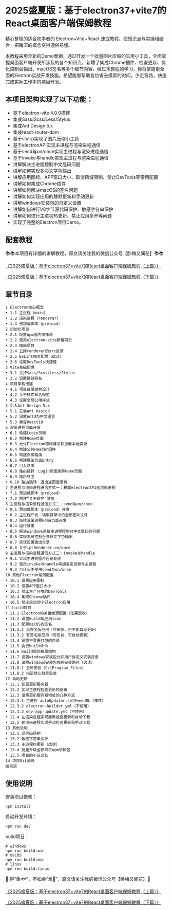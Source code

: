 # 2025盛夏版：基于electron37+vite7的React桌面客户端保姆教程

精心整理的适合初学者的 Electron+Vite+React 速成教程。把知识点与实操相结合，把晦涩的概念变得通俗易懂。

本教程采用全新的Demo案例，通过开发一个批量图片压缩的实用小工具，全面掌握桌面客户端开发所涉及的各个知识点，新增了集成Chrome插件、检查更新、优化控制台输出、macOS签名等多个细节内容。经过本教程的学习，你将掌握更全面的Electron实战开发技能。希望能够帮助各位省去摸索的时间，少走弯路，快速完成实际工作中的项目开发。


## 本项目架构实现了以下功能：
- 基于electron-vite 4.0.0搭建
- 集成Sass/Scss/Less/Stylus
- 集成Ant Design 5.x
- 集成react-router-dom
- 基于sharp实现了图片压缩小工具
- 基于electronAPI实现主进程与渲染进程通信
- 基于send与on/once实现主进程与渲染进程通信
- 基于invoke与handle实现主进程与渲染进程通信
- 讲解解决主进程控制中文乱码问题
- 讲解如何实现多彩文字色输出
- 讲解应用图标、APP窗口大小、取消跨域限制、禁止DevTools等常用配置
- 讲解如何集成Chrome插件
- 讲解如何解决macOS的签名问题
- 讲解如何实现应用的静默更新和手动更新
- 讲解windows安装包的自定义设置
- 讲解如何进行V8字节源代码保护、敏感字符串保护
- 讲解如何进行主进程热更新、禁止应用多开等问题
- 实现了完整的Electron项目Demo。

## 配套教程

📚📚本项目有详细的讲解教程，原文请关注我的微信公众号【卧梅又闻花】📚📚

[《2025盛夏版：基于electron37+vite7的React桌面客户端保姆教程（上篇）》](https://mp.weixin.qq.com/s/BqtVtS1POYk-Rj3e49GmYQ)

[《2025盛夏版：基于electron37+vite7的React桌面客户端保姆教程（下篇）》](https://mp.weixin.qq.com/s/qspZ16sxD5JPuZu4NTnN2A)


## 章节目录
```
1 Electron核心概念
• 1.1 主进程（main）
• 1.2 渲染进程（renderer）
• 1.3 预加载脚本（preload）
2 初始化项目
• 2.1 配置npm国内镜像源
• 2.2 使用electron-vite新建项目
• 2.3 精简项目
• 2.4 去掉renderer的src目录
• 2.5 ESLint相关配置（选读）
• 2.6 设置DevTools快捷键
3 Vite基础配置
• 3.1 支持Sass/Scss/Less/Stylus
• 3.2 设置路径别名
4 项目架构搭建
• 4.1 项目目录结构设计
• 4.2 关于样式命名规范
• 4.3 设置全局公用样式
5 引入Ant Design 5.x
• 5.1 安装Ant Design
• 5.2 设置Antd为中文语言
• 5.3 兼容React19
6 渲染进程页面开发
• 6.1 构建Login页面
• 6.2 构建Home页面
• 6.3 允许Electron跨域请求和加载本地资源
• 6.4 构建公共Header组件
• 6.5 构建页面路由
• 6.6 构建框架页面Entry
• 6.7 引入路由
• 6.8 路由跳转：Login页面跳转Home页面
• 6.9 路由守卫
• 6.10 路由跳转：退出返回登录页
7 主进程与渲染进程通信方式一：暴露electronAPI给渲染进程
• 7.1 预加载脚本（preload）
• 7.2 构建“关于软件”弹窗
8 主进程与渲染进程通信方式二：send与on/once
• 8.1 预加载脚本（preload）开发
• 8.2 主进程开发：读取目录中的全部图片文件
• 8.3 继续渲染进程Home页面开发
• 8.4 运行效果
• 8.5 解决windows系统主进程控制台中文乱码的问题
• 8.6 实现系统控制台多彩文字色输出
• 8.7 实现设置输出目录
• 8.8 关于ipcRenderer.on/once
9 主进程与渲染进程通信方式三：invoke与handle
• 9.1 实现主进程图片压缩处理
• 9.2 使用invoke与handle串通渲染进程与主进程
• 9.3 为什么不使用send与on/once
10 其他Electron常用配置
• 10.1 设置应用图标
• 10.2 设置APP窗口大小
• 10.3 禁止生产环境的DevTools
• 10.4 集成Chrome插件
• 10.5 禁止启动同个Electron应用
11 build项目
• 11.1 Electron相关镜像源配置（无需更改）
• 11.2 设置build版应用icon
• 11.3 配置macOS的签名
• 11.3.1 无签名版应用（可安装，但不能自动更新）
• 11.3.2 有签名版应用（可安装，可自动更新）
• 11.4 设置不需要打包的目录
• 11.5 执行build命令
• 11.6 build后的目录结构
• 11.7 设置windows安装包允许用户自定义安装目录
• 11.8 设置windows安装包强制安装路径（选读）
• 11.8.1 全局安装（C:\Program Files）
• 11.8.2 指定默认目录安装
12 自动更新
• 12.1 部署更新服务器
• 12.2 实现主进程检查更新的逻辑
• 12.3 设置更新服务器地址的几种方式
• 12.3.1 主进程 autoUpdater.setFeedURL（推荐）
• 12.3.2 electron-builder.yml（不使用）
• 12.3.3 dev-app-update.yml（不使用）
• 12.4 在渲染进程实现静默检查更新和自动下载
• 12.5 在渲染进程实现手动检查更新和手动下载
13 其他说明
• 13.1 源代码保护
• 13.2 敏感字符串保护
• 13.3 主进程热更新（选读）
• 13.4 批量升级全部项目npm依赖包
• 13.5 项目的不足之处
14 项目Git源码
结束语
```

## 使用说明

安装项目依赖：
```
npm install
```

启动开发环境：
```
npm run dev
```

build项目：
```
# windows
npm run build:win
# macOS
npm run build:mac
# linux
npm run build:linux
```

💖 得“鱼🐟”，不如会“渔🎣”，原文请关注我的微信公众号【卧梅又闻花】💖

[《2025盛夏版：基于electron37+vite7的React桌面客户端保姆教程（上篇）》](https://mp.weixin.qq.com/s/BqtVtS1POYk-Rj3e49GmYQ)

[《2025盛夏版：基于electron37+vite7的React桌面客户端保姆教程（下篇）》](https://mp.weixin.qq.com/s/qspZ16sxD5JPuZu4NTnN2A)
